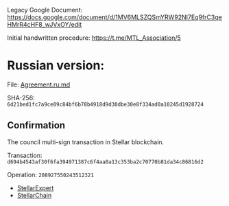 Legacy Google Document: https://docs.google.com/document/d/1MV6MLSZQSmYRW92NI7Eq9frC3qeHMrR4cHF8_wJVxOY/edit

Initial handwritten procedure: https://t.me/MTL_Association/5

Russian version:
================

File: [Agreement.ru.md](Agreement.ru.md)

SHA-256: `6d21bed1fc7a9ce09c84bf6b78b4918d9d30dbe30e8f334ad0a10245d1928724`

Confirmation
------------

The council multi-sign transaction in Stellar blockchain.

Transaction: `d694b4543af30f6fa394971387c6f4aa8a13c353ba2c70770b81da34c86816d2`

Operation: `208927550243512321`

- [StellarExpert](https://stellar.expert/explorer/public/tx/8dfca3962d930b57620c25c6207a6cc05fd6c5a9b7eb14830f2cc4666544b62a)
- [StellarChain](https://stellarchain.io/operations/208927550243512321)
